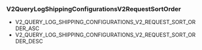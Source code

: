 ### V2QueryLogShippingConfigurationsV2RequestSortOrder


- V2_QUERY_LOG_SHIPPING_CONFIGURATIONS_V2_REQUEST_SORT_ORDER_ASC
- V2_QUERY_LOG_SHIPPING_CONFIGURATIONS_V2_REQUEST_SORT_ORDER_DESC

